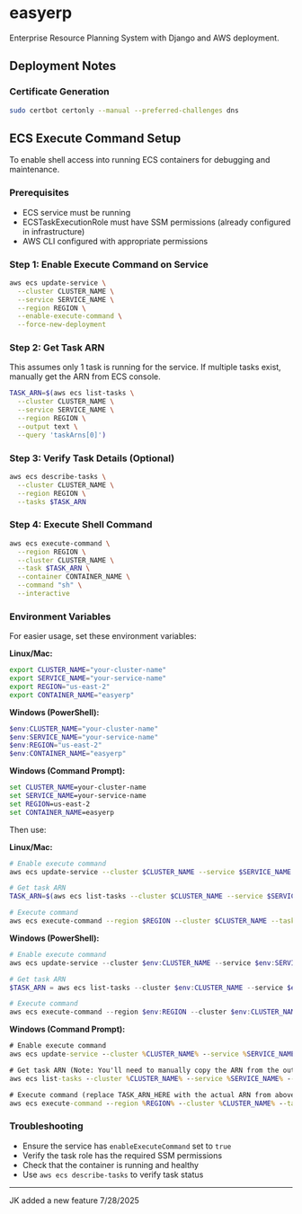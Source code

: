 # easyerp

Enterprise Resource Planning System with Django and AWS deployment.

## Deployment Notes

### Certificate Generation
```bash
sudo certbot certonly --manual --preferred-challenges dns
```

## ECS Execute Command Setup

To enable shell access into running ECS containers for debugging and maintenance.

### Prerequisites
- ECS service must be running
- ECSTaskExecutionRole must have SSM permissions (already configured in infrastructure)
- AWS CLI configured with appropriate permissions

### Step 1: Enable Execute Command on Service
```bash
aws ecs update-service \
  --cluster CLUSTER_NAME \
  --service SERVICE_NAME \
  --region REGION \
  --enable-execute-command \
  --force-new-deployment
```

### Step 2: Get Task ARN
This assumes only 1 task is running for the service. If multiple tasks exist, manually get the ARN from ECS console.

```bash
TASK_ARN=$(aws ecs list-tasks \
  --cluster CLUSTER_NAME \
  --service SERVICE_NAME \
  --region REGION \
  --output text \
  --query 'taskArns[0]')
```

### Step 3: Verify Task Details (Optional)
```bash
aws ecs describe-tasks \
  --cluster CLUSTER_NAME \
  --region REGION \
  --tasks $TASK_ARN
```

### Step 4: Execute Shell Command
```bash
aws ecs execute-command \
  --region REGION \
  --cluster CLUSTER_NAME \
  --task $TASK_ARN \
  --container CONTAINER_NAME \
  --command "sh" \
  --interactive
```

### Environment Variables
For easier usage, set these environment variables:

**Linux/Mac:**
```bash
export CLUSTER_NAME="your-cluster-name"
export SERVICE_NAME="your-service-name"
export REGION="us-east-2"
export CONTAINER_NAME="easyerp"
```

**Windows (PowerShell):**
```powershell
$env:CLUSTER_NAME="your-cluster-name"
$env:SERVICE_NAME="your-service-name"
$env:REGION="us-east-2"
$env:CONTAINER_NAME="easyerp"
```

**Windows (Command Prompt):**
```cmd
set CLUSTER_NAME=your-cluster-name
set SERVICE_NAME=your-service-name
set REGION=us-east-2
set CONTAINER_NAME=easyerp
```

Then use:

**Linux/Mac:**
```bash
# Enable execute command
aws ecs update-service --cluster $CLUSTER_NAME --service $SERVICE_NAME --region $REGION --enable-execute-command --force-new-deployment

# Get task ARN
TASK_ARN=$(aws ecs list-tasks --cluster $CLUSTER_NAME --service $SERVICE_NAME --region $REGION --output text --query 'taskArns[0]')

# Execute command
aws ecs execute-command --region $REGION --cluster $CLUSTER_NAME --task $TASK_ARN --container $CONTAINER_NAME --command "sh" --interactive
```

**Windows (PowerShell):**
```powershell
# Enable execute command
aws ecs update-service --cluster $env:CLUSTER_NAME --service $env:SERVICE_NAME --region $env:REGION --enable-execute-command --force-new-deployment

# Get task ARN
$TASK_ARN = aws ecs list-tasks --cluster $env:CLUSTER_NAME --service $env:SERVICE_NAME --region $env:REGION --output text --query 'taskArns[0]'

# Execute command
aws ecs execute-command --region $env:REGION --cluster $env:CLUSTER_NAME --task $TASK_ARN --container $env:CONTAINER_NAME --command "sh" --interactive
```

**Windows (Command Prompt):**
```cmd
# Enable execute command
aws ecs update-service --cluster %CLUSTER_NAME% --service %SERVICE_NAME% --region %REGION% --enable-execute-command --force-new-deployment

# Get task ARN (Note: You'll need to manually copy the ARN from the output)
aws ecs list-tasks --cluster %CLUSTER_NAME% --service %SERVICE_NAME% --region %REGION% --output text --query "taskArns[0]"

# Execute command (replace TASK_ARN_HERE with the actual ARN from above)
aws ecs execute-command --region %REGION% --cluster %CLUSTER_NAME% --task TASK_ARN_HERE --container %CONTAINER_NAME% --command "sh" --interactive
```

### Troubleshooting
- Ensure the service has `enableExecuteCommand` set to `true`
- Verify the task role has the required SSM permissions
- Check that the container is running and healthy
- Use `aws ecs describe-tasks` to verify task status

---

JK added a new feature 7/28/2025

